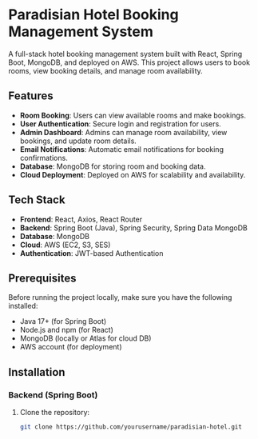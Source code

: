 # Paradisian Hotel Booking Management System

A full-stack hotel booking management system built with React, Spring Boot, MongoDB, and deployed on AWS. This project allows users to book rooms, view booking details, and manage room availability.

## Features

- **Room Booking**: Users can view available rooms and make bookings.
- **User Authentication**: Secure login and registration for users.
- **Admin Dashboard**: Admins can manage room availability, view bookings, and update room details.
- **Email Notifications**: Automatic email notifications for booking confirmations.
- **Database**: MongoDB for storing room and booking data.
- **Cloud Deployment**: Deployed on AWS for scalability and availability.

## Tech Stack

- **Frontend**: React, Axios, React Router
- **Backend**: Spring Boot (Java), Spring Security, Spring Data MongoDB
- **Database**: MongoDB
- **Cloud**: AWS (EC2, S3, SES)
- **Authentication**: JWT-based Authentication

## Prerequisites

Before running the project locally, make sure you have the following installed:

- Java 17+ (for Spring Boot)
- Node.js and npm (for React)
- MongoDB (locally or Atlas for cloud DB)
- AWS account (for deployment)

## Installation

### Backend (Spring Boot)

1. Clone the repository:

   ```bash
   git clone https://github.com/yourusername/paradisian-hotel.git
